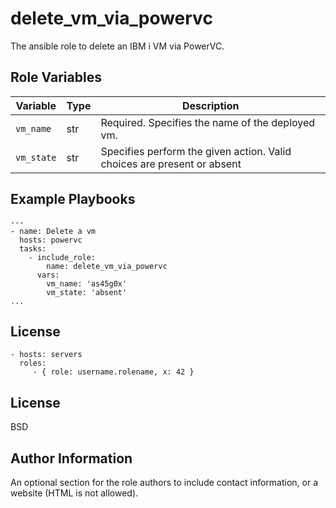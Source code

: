 delete_vm_via_powervc
=========
The ansible role to delete an IBM i VM via PowerVC.

Role Variables
--------------

| Variable              | Type          | Description                                      |
|-----------------------|---------------|--------------------------------------|
| `vm_name`             | str           | Required. Specifies the name of the deployed vm. |
| `vm_state`            | str           | Specifies perform the given action. Valid choices are present or absent   |


Example Playbooks
----------------
```
---
- name: Delete a vm
  hosts: powervc
  tasks:
    - include_role:
        name: delete_vm_via_powervc
      vars:
        vm_name: 'as45g0x'
        vm_state: 'absent'
...

```
License
-------

























    - hosts: servers
      roles:
         - { role: username.rolename, x: 42 }

License
-------

BSD

Author Information
------------------

An optional section for the role authors to include contact information, or a website (HTML is not allowed).

